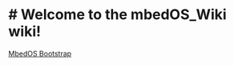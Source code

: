 # # Welcome to the mbedOS_Wiki wiki!

[MbedOS Bootstrap](https://github.com/poppinsahu/mbedOS_Wiki/wiki/MbedOS-BootStrap-Code-Flow)
